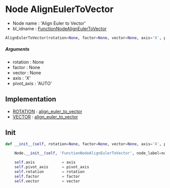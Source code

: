 # Node AlignEulerToVector

- Node name : 'Align Euler to Vector'
- bl_idname : [FunctionNodeAlignEulerToVector](https://docs.blender.org/api/current/bpy.types.FunctionNodeAlignEulerToVector.html)


``` python
AlignEulerToVector(rotation=None, factor=None, vector=None, axis='X', pivot_axis='AUTO', node_label=None, node_color=None)
```
##### Arguments

- rotation : None
- factor : None
- vector : None
- axis : 'X'
- pivot_axis : 'AUTO'

## Implementation

- [ROTATION](/docs/GeoNodes/socket_ROTATION.md) : [align_euler_to_vector](/docs/GeoNodes/socket_ROTATION.md#align_euler_to_vector)
- [VECTOR](/docs/GeoNodes/socket_VECTOR.md) : [align_euler_to_vector](/docs/GeoNodes/socket_VECTOR.md#align_euler_to_vector)

## Init

``` python
def __init__(self, rotation=None, factor=None, vector=None, axis='X', pivot_axis='AUTO', node_label=None, node_color=None):

    Node.__init__(self, 'FunctionNodeAlignEulerToVector', node_label=node_label, node_color=node_color)

    self.axis            = axis
    self.pivot_axis      = pivot_axis
    self.rotation        = rotation
    self.factor          = factor
    self.vector          = vector
```
